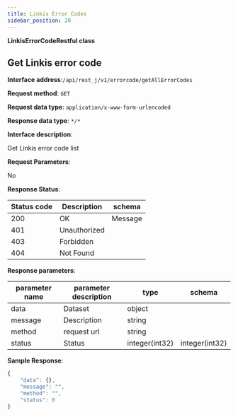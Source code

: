 ```yaml
---
title: Linkis Error Codes
sidebar_position: 20
---
```

**LinkisErrorCodeRestful class**

## Get Linkis error code

**Interface address**:`/api/rest_j/v1/errorcode/getAllErrorCodes`

**Request method**: `GET`

**Request data type**: `application/x-www-form-urlencoded`

**Response data type**: `*/*`

**Interface description**:<p>Get Linkis error code list</p>

**Request Parameters**:

No

**Response Status**:

| Status code | Description | schema |
| -------- | -------- | ----- |
|200|OK|Message|
|401|Unauthorized|
|403|Forbidden|
|404|Not Found|

**Response parameters**:

| parameter name | parameter description | type | schema |
| -------- | -------- | ----- |----- |
|data|Dataset|object|
|message|Description|string|
|method|request url|string|
|status|Status|integer(int32)|integer(int32)|

**Sample Response**:

````javascript
{
    "data": {},
    "message": "",
    "method": "",
    "status": 0
}
````
